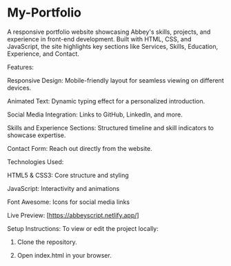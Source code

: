 # My-Portfolio
A responsive portfolio website showcasing Abbey's skills, projects, and experience in front-end development. Built with HTML, CSS, and JavaScript, the site highlights key sections like Services, Skills, Education, Experience, and Contact. 

Features:

Responsive Design: Mobile-friendly layout for seamless viewing on different devices.

Animated Text: Dynamic typing effect for a personalized introduction.

Social Media Integration: Links to GitHub, LinkedIn, and more.

Skills and Experience Sections: Structured timeline and skill indicators to showcase expertise.

Contact Form: Reach out directly from the website.


Technologies Used:

HTML5 & CSS3: Core structure and styling

JavaScript: Interactivity and animations

Font Awesome: Icons for social media links


Live Preview: [https://abbeyscript.netlify.app/]


Setup Instructions:
To view or edit the project locally:

1. Clone the repository.


2. Open index.html in your browser.
